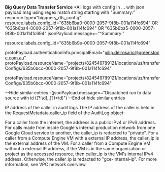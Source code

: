 
**Big Query Data Transfer Service**
*All logs with config in ... with json payload msg using regex match string starting with "Summary:"
resource.type="bigquery_dts_config"
resource.labels.config_id="635b6ba0-0000-2057-9f8b-001a114fc694" OR "635b6ba4-0000-2057-9f8b-001a114fc694" OR "635b6ba5-0000-2057-9f8b-001a114fc694"
jsonPayload.message=~"^Summary:"



resource.labels.config_id="635b6b9e-0000-2057-9f8b-001a114fc694"


protoPayload.authenticationInfo.principalEmail="pilip.delrosario@greenstone.com.au"
protoPayload.resourceName="projects/824546789121/locations/us/transferConfigs/635b6bcc-0000-2057-9f8b-001a114fc694"

protoPayload.resourceName="projects/824546789121/locations/us/transferConfigs/635b6bcc-0000-2057-9f8b-001a114fc694"

--Hide similar entries
-(jsonPayload.message=~"Dispatched run to data source with id ((?:\d[,.]?)*\d)")
--End of hide similar entries


IP address of the caller in audit logs
The IP address of the caller is held in the RequestMetadata.caller_ip field of the AuditLog object:

For a caller from the internet, the address is a public IPv4 or IPv6 address.
For calls made from inside Google's internal production network from one Google Cloud service to another, the caller_ip is redacted to "private".
For a caller from a Compute Engine VM with a external IP address, the caller_ip is the external address of the VM.
For a caller from a Compute Engine VM without a external IP address, if the VM is in the same organization or project as the accessed resource, then caller_ip is the VM's internal IPv4 address. Otherwise, the caller_ip is redacted to "gce-internal-ip". For more information, see VPC network overview.


